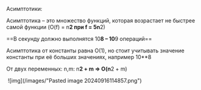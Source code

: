 Асимптотики:

Асимптотика – это множество функций, которая возрастает не быстрее самой функции (O(f) = n**2 при f = 5n**2)

==В секунду должно выполнятся 10**8 – 10**9 операций==

Асимптотика от константы равна О(1), но стоит учитывать значение константы при её больших значениях, например 10**8

От двух переменных: n,m: n**2 + m => O(n**2 + m)

 ![img](/images/"Pasted image 20240916114857.png")
